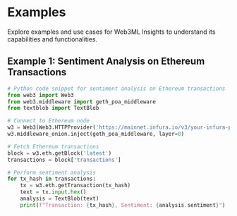# Examples

Explore examples and use cases for Web3ML Insights to understand its capabilities and functionalities.

## Example 1: Sentiment Analysis on Ethereum Transactions

```python
# Python code snippet for sentiment analysis on Ethereum transactions
from web3 import Web3
from web3.middleware import geth_poa_middleware
from textblob import TextBlob

# Connect to Ethereum node
w3 = Web3(Web3.HTTPProvider('https://mainnet.infura.io/v3/your-infura-project-id'))
w3.middleware_onion.inject(geth_poa_middleware, layer=0)

# Fetch Ethereum transactions
block = w3.eth.getBlock('latest')
transactions = block['transactions']

# Perform sentiment analysis
for tx_hash in transactions:
    tx = w3.eth.getTransaction(tx_hash)
    text = tx.input.hex()
    analysis = TextBlob(text)
    print(f"Transaction: {tx_hash}, Sentiment: {analysis.sentiment}")
